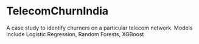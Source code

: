 # TelecomChurnIndia
A case study to identify churners on a particular telecom network. Models include Logistic Regression, Random Forests, XGBoost
